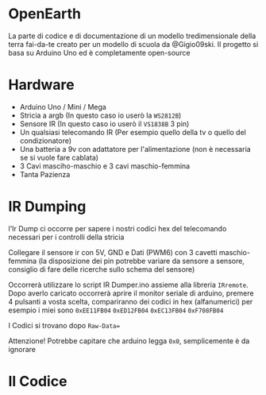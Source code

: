 # OpenEarth
La parte di codice e di documentazione di un modello tredimensionale della terra fai-da-te creato per un modello di scuola da @Gigio09ski.
Il progetto si basa su Arduino Uno ed è completamente open-source
# Hardware
- Arduino Uno / Mini / Mega
- Stricia a argb (In questo caso io userò la `WS2812B`)
- Sensore IR (In questo caso io userò il `VS1838B` 3 pin)
- Un qualsiasi telecomando IR (Per esempio quello della tv o quello del condizionatore)
- Una batteria a 9v con adattatore per l'alimentazione (non è necessaria se si vuole fare cablata)
- 3 Cavi masciho-maschio e 3 cavi maschio-femmina
- Tanta Pazienza
# IR Dumping
l'Ir Dump ci occorre per sapere i nostri codici hex del telecomando necessari per i controlli della stricia

Collegare il sensore ir con 5V, GND e Dati (PWM6) con 3 cavetti maschio-femmina (la disposizione dei pin potrebbe variare da sensore a sensore, consiglio di fare delle ricerche sullo schema del sensore)

Occorrerà utilizzare lo script IR Dumper.ino assieme alla libreria `IRremote`. Dopo averlo caricato occorrerà aprire il monitor seriale di arduino, premere 4 pulsanti a vosta scelta, compariranno dei codici in hex (alfanumerici) per esempio i miei sono `0xEE11FB04` `0xED12FB04` `0xEC13FB04` `0xF708FB04`

I Codici si trovano dopo `Raw-Data=`

Attenzione! Potrebbe capitare che arduino legga `0x0`, semplicemente è da ignorare
# Il Codice
